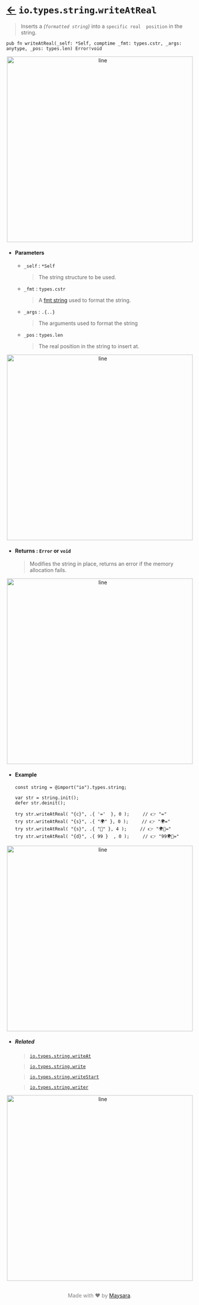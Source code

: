 # [←](../readme.md) `io`.`types`.`string`.`writeAtReal`

> Inserts a _(`formatted string`)_ into a `specific real  position` in the string.

```zig
pub fn writeAtReal(_self: *Self, comptime _fmt: types.cstr, _args: anytype, _pos: types.len) Error!void
```


<div align="center">
<img src="https://raw.githubusercontent.com/Super-ZIG/io/refs/heads/main/docs/dist/img/md/line.png" alt="line" style="width:500px;"/>
</div>

- #### Parameters

    - `_self` : `*Self`

        > The string structure to be used.

    - `_fmt` : `types.cstr`

        > A [fmt string](https://ziglang.org/documentation/master/std/#std.fmt) used to format the string.

    - `_args` : `.{..}`

        > The arguments used to format the string

    - `_pos` : `types.len`

        > The real position in the string to insert at.

<div align="center">
<img src="https://raw.githubusercontent.com/Super-ZIG/io/refs/heads/main/docs/dist/img/md/line.png" alt="line" style="width:500px;"/>
</div>

- #### Returns : `Error` or `void`

    > Modifies the string in place, returns an error if the memory allocation fails.

<div align="center">
<img src="https://raw.githubusercontent.com/Super-ZIG/io/refs/heads/main/docs/dist/img/md/line.png" alt="line" style="width:500px;"/>
</div>

- #### Example

    ```zig
    const string = @import("io").types.string;
    ```

    ```zig
    var str = string.init();
    defer str.deinit();

    try str.writeAtReal( "{c}", .{ '='  }, 0 );     // 👉 "="
    try str.writeAtReal( "{s}", .{ "🌍" }, 0 );     // 👉 "🌍="
    try str.writeAtReal( "{s}", .{ "🌟" }, 4 );     // 👉 "🌍🌟="
    try str.writeAtReal( "{d}", .{ 99 }  , 0 );     // 👉 "99🌍🌟="
    ```


<div align="center">
<img src="https://raw.githubusercontent.com/Super-ZIG/io/refs/heads/main/docs/dist/img/md/line.png" alt="line" style="width:500px;"/>
</div>

- ##### Related

  > [`io.types.string.writeAt`](./writeAt.md)

  > [`io.types.string.write`](./write.md)

  > [`io.types.string.writeStart`](./writeStart.md)

  > [`io.types.string.writer`](./writer.md)

<div align="center">
<img src="https://raw.githubusercontent.com/Super-ZIG/io/refs/heads/main/docs/dist/img/md/line.png" alt="line" style="width:500px;"/>
</div>

<p align="center" style="color:grey;"><br />Made with ❤️ by <a href="http://github.com/maysara-elshewehy" target="blank">Maysara</a>.</p>